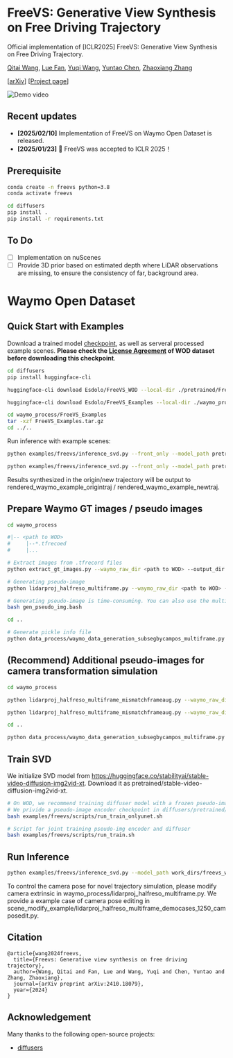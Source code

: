 # FreeVS: Generative View Synthesis on Free Driving Trajectory
Official implementation of [ICLR2025] FreeVS: Generative View Synthesis on Free Driving Trajectory.

[Qitai Wang](https://github.com/esdolo), [Lue Fan](https://lue.fan/), [Yuqi Wang](https://robertwyq.github.io/), [Yuntao Chen](https://scholar.google.com/citations?user=iLOoUqIAAAAJ), [Zhaoxiang Zhang](https://zhaoxiangzhang.net/)


[[arXiv](https://arxiv.org/abs/2410.18079 )] [[Project page](https://freevs24.github.io//)]

![Demo video](diffusers/demos/12505030131868863688_1740_000_1760_000_FRONT.gif)

## Recent updates
- **[2025/02/10]** Implementation of FreeVS on Waymo Open Dataset is released.
- **[2025/01/23]** 🎉 FreeVS was accepted to ICLR 2025！


## Prerequisite
```bash
conda create -n freevs python=3.8
conda activate freevs

cd diffusers
pip install .
pip install -r requirements.txt
```

## To Do
- [ ] Implementation on nuScenes
- [ ] Provide 3D prior based on estimated depth where LiDAR observations are missing, to ensure the consistency of far, background area.

# Waymo Open Dataset  

## Quick Start with Examples
Download a trained model [checkpoint](https://huggingface.co/Esdolo/FreeVS_WOD), as well as serveral processed example scenes. **Please check the [License Agreement](https://waymo.com/open/terms/) of WOD dataset before downloading this checkpoint**.
```bash
cd diffusers
pip install huggingface-cli 

huggingface-cli download Esdolo/FreeVS_WOD --local-dir ./pretrained/FreeVS_WOD/

huggingface-cli download Esdolo/FreeVS_Examples --local-dir ./waymo_process/FreeVS_Examples/

cd waymo_process/FreeVS_Examples
tar -xzf FreeVS_Examples.tar.gz
cd ../..
```

Run inference with example scenes:
```bash
python examples/freevs/inference_svd.py --front_only --model_path pretrained/FreeVS_WOD/ --img_pickle waymo_process/FreeVS_Examples/waymo_example_newtraj.pkl  --output_dir rendered_waymo_example_newtraj

python examples/freevs/inference_svd.py --front_only --model_path pretrained/FreeVS_WOD/ --img_pickle waymo_process/FreeVS_Examples/waymo_example_origintraj.pkl  --output_dir rendered_waymo_example_origintraj 
```
Results synthesized in the origin/new trajectory will be output to rendered_waymo_example_origintraj / rendered_waymo_example_newtraj.

## Prepare Waymo GT images / pseudo images
```bash
cd waymo_process

#|-- <path to WOD>
#     |--*.tfrecoed
#     |...

# Extract images from .tfrecord files
python extract_gt_images.py --waymo_raw_dir <path to WOD> --output_dir waymo_gtimg_5hz_allseg --interval 2

# Generating pseudo-image
python lidarproj_halfreso_multiframe.py --waymo_raw_dir <path to WOD> --output_dir waymo_pseudoimg_multiframe --interval 2 

# Generating pseudo-image is time-consuming. You can also use the multiprocess script:
bash gen_pseudo_img.bash

cd ..

# Generate pickle info file
python data_process/waymo_data_generation_subsegbycampos_multiframe.py --data_root waymo_process/waymo_gtimg_5hz_allseg/ --pseudoimg_root waymo_process/waymo_pseudoimg_multiframe/ --output_pickle waymo_process/waymo_multiframe_subsegbycampos.pkl
```

## (Recommend) Additional pseudo-images for camera transformation simulation 
```bash
cd waymo_process

python lidarproj_halfreso_multiframe_mismatchframeaug.py --waymo_raw_dir <path to WOD> --output_dir waymo_pseudoimg_multiframe_+4frame --interval 2 --mismatchnframe 4

python lidarproj_halfreso_multiframe_mismatchframeaug.py --waymo_raw_dir <path to WOD> --output_dir waymo_pseudoimg_multiframe_-4frame --interval 2 --mismatchnframe -4

cd ..

python data_process/waymo_data_generation_subsegbycampos_multiframe.py --data_root waymo_process/waymo_gtimg_5hz_allseg/ --pseudoimg_root waymo_process/waymo_pseudoimg_multiframe/ --transformation_simulation --pseudoimg_root_2 waymo_process/waymo_pseudoimg_multiframe_+4frame/ --pseudoimg_root_3 waymo_process/waymo_pseudoimg_multiframe_+4frame/ --output_pickle waymo_process/waymo_multiframe_subsegbycampos_transform_simulation.pkl
```

## Train SVD
We initialize SVD model from https://huggingface.co/stabilityai/stable-video-diffusion-img2vid-xt. Download it as pretrained/stable-video-diffusion-img2vid-xt.
```bash
# On WOD, we recommend training diffuser model with a frozen pseudo-image encoder, which can significantly accelerate model convergence.
# We privide a pseudo-image encoder checkpoint in diffusers/pretrained/.
bash examples/freevs/scripts/run_train_onlyunet.sh

# Script for joint training pseudo-img encoder and diffuser
bash examples/freevs/scripts/run_train.sh
```

## Run Inference
```bash
python examples/freevs/inference_svd.py --model_path work_dirs/freevs_waymo_halfreso_multiframe_transformation_simulate_trainunet --img_pickle waymo_process/waymo_multiframe_subsegbycampos_transform_simulation.pkl --output_dir rendered_waymo_origin 
```
To control the camera pose for novel trajectory simulation, please modify camera extrinsic in waymo_process/lidarproj_halfreso_multiframe.py. We provide a example case of camera pose editing in scene_modify_example/lidarproj_halfreso_multiframe_democases_1250_camposedit.py.

## Citation
```
@article{wang2024freevs,
  title={Freevs: Generative view synthesis on free driving trajectory},
  author={Wang, Qitai and Fan, Lue and Wang, Yuqi and Chen, Yuntao and Zhang, Zhaoxiang},
  journal={arXiv preprint arXiv:2410.18079},
  year={2024}
}
```

## Acknowledgement 
Many thanks to the following open-source projects:
* [diffusers](https://github.com/huggingface/diffusers)
